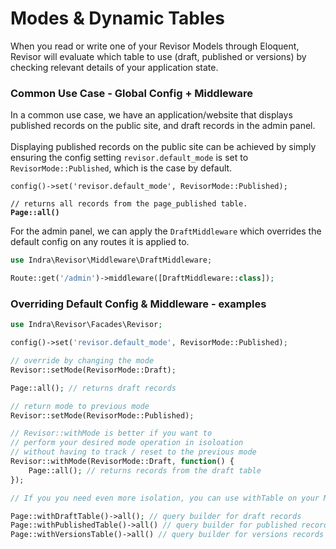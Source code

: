 # Modes & Dynamic Tables

When you read or write one of your Revisor Models through Eloquent, Revisor will evaluate which table to use (draft, published or versions) by checking relevant details of your application state.&#x20;

### Common Use Case  - Global Config + Middleware

In a common use case, we have an application/website that displays published records on the public site, and draft records in the admin panel.\
\
Displaying published records on the public site can be achieved by simply ensuring the config setting `revisor.default_mode` is set to `RevisorMode::Published`, which is the case by default.

<pre class="language-php"><code class="lang-php">config()->set('revisor.default_mode', RevisorMode::Published);

// returns all records from the page_published table.
<strong>Page::all() 
</strong></code></pre>

For the admin panel, we can apply the `DraftMiddleware` which overrides the default config on any routes it is applied to.

```php
use Indra\Revisor\Middleware\DraftMiddleware;

Route::get('/admin')->middleware([DraftMiddleware::class]);
```

### Overriding Default Config & Middleware - examples&#x20;

```php
use Indra\Revisor\Facades\Revisor;

config()->set('revisor.default_mode', RevisorMode::Published);

// override by changing the mode
Revisor::setMode(RevisorMode::Draft);

Page::all(); // returns draft records

// return mode to previous mode
Revisor::setMode(RevisorMode::Published);

// Revisor::withMode is better if you want to 
// perform your desired mode operation in isoloation
// without having to track / reset to the previous mode
Revisor::withMode(RevisorMode::Draft, function() {
    Page::all(); // returns records from the draft table
});

// If you you need even more isolation, you can use withTable on your Model

Page::withDraftTable()->all(); // query builder for draft records
Page::withPublishedTable()->all() // query builder for published records
Page::withVersionsTable()->all() // query builder for versions records
```

